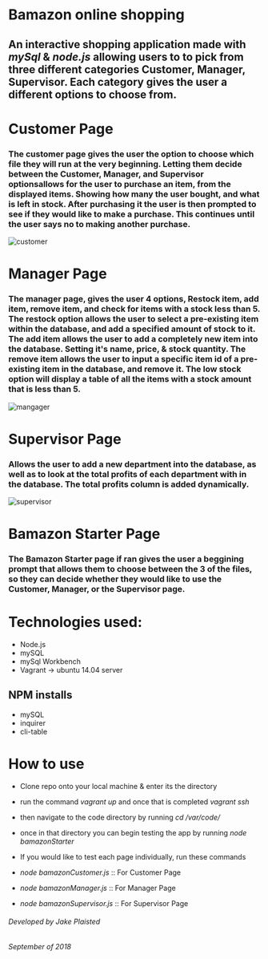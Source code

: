 # Bamazon online shopping
## An interactive shopping application made with _mySql_ & _node.js_ allowing users to to pick from three different categories **Customer, Manager, Supervisor**. Each category gives the user a different options to choose from.

# Customer Page
### The customer page gives the user the option to choose which file they will run at the very beginning. Letting them decide between the Customer, Manager, and Supervisor optionsallows for the user to purchase an item, from the displayed items. Showing how many the user bought, and what is left in stock. After purchasing it the user is then prompted to see if they would like to make a purchase. This continues until the user says no to making another purchase.
![customer](./code/images/customer_1.gif)

# Manager Page
### The manager page, gives the user 4 options, Restock item, add item, remove item, and check for items with a stock less than 5. The restock option allows the user to select a pre-existing item within the database, and add a specified amount of stock to it. The add item allows the user to add a completely new item into the database. Setting it's name, price, & stock quantity. The remove item allows the user to input a specific item id of a pre-existing item in the database, and remove it. The low stock option will display a table of all the items with a stock amount that is less than 5. 
![mangager](./code/images/manager.gif)

# Supervisor Page

### Allows the user to add a new department into the database, as well as to look at the total profits of each department with in the database. The total profits column is added dynamically. 
![supervisor](./code/images/supervisor.gif)

# Bamazon Starter Page
### The Bamazon Starter page if ran gives the user a beggining prompt that allows them to choose between the 3 of the files, so they can decide whether they would like to use the Customer, Manager, or the Supervisor page.




# Technologies used: 
* Node.js
* mySQL
* mySql Workbench
* Vagrant -> ubuntu 14.04 server
## NPM installs
* mySQL
* inquirer
* cli-table

# How to use
* Clone repo onto your local machine & enter its the directory
* run the command _vagrant up_ and once that is completed _vagrant ssh_
* then navigate to the code directory by running _cd /var/code/_
* once in that directory you can begin testing the app by running _node bamazonStarter_

* If you would like to test each page individually, run these commands
* _node bamazonCustomer.js_   :: For Customer Page
* _node bamazonManager.js_   :: For Manager Page
* _node bamazonSupervisor.js_ :: For Supervisor Page


###### Developed by Jake Plaisted
###### September of 2018